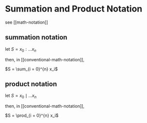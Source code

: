 # Summation and Product Notation

see [[math-notation]]

## summation notation

let $S = x_0 : \dots x_n$

then, in [[conventional-math-notation]],

$S = \sum_{i = 0}^{n} x_i$

## product notation

let $S = x_0 \mid \dots x_n$

then, in [[conventional-math-notation]],

$S = \prod_{i = 0}^{n} x_i$
